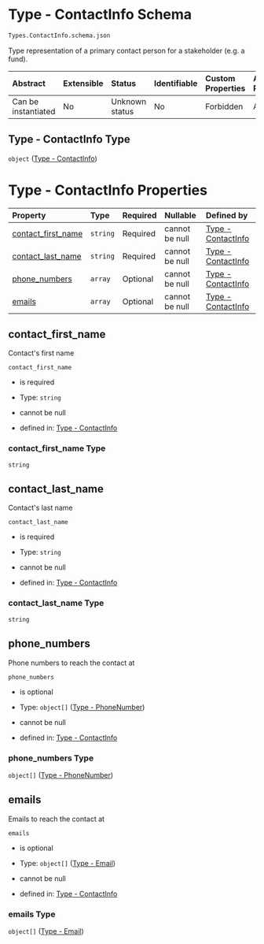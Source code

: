 # Type - ContactInfo Schema

```txt
Types.ContactInfo.schema.json
```

Type representation of a primary contact person for a stakeholder (e.g. a fund).

| Abstract            | Extensible | Status         | Identifiable | Custom Properties | Additional Properties | Access Restrictions | Defined In                                                                                   |
| :------------------ | :--------- | :------------- | :----------- | :---------------- | :-------------------- | :------------------ | :------------------------------------------------------------------------------------------- |
| Can be instantiated | No         | Unknown status | No           | Forbidden         | Allowed               | none                | [ContactInfo.schema.json](../../schema/types/ContactInfo.schema.json "open original schema") |

## Type - ContactInfo Type

`object` ([Type - ContactInfo](contactinfo.md))

# Type - ContactInfo Properties

| Property                                  | Type     | Required | Nullable       | Defined by                                                                                                                                 |
| :---------------------------------------- | :------- | :------- | :------------- | :----------------------------------------------------------------------------------------------------------------------------------------- |
| [contact_first_name](#contact_first_name) | `string` | Required | cannot be null | [Type - ContactInfo](contactinfo-properties-contact_first_name.md "Types.ContactInfo.schema.json#/properties/contact_first_name")          |
| [contact_last_name](#contact_last_name)   | `string` | Required | cannot be null | [Type - ContactInfo](contactinfo-properties-contact_last_name.md "Types.ContactInfo.schema.json#/properties/contact_last_name")            |
| [phone_numbers](#phone_numbers)           | `array`  | Optional | cannot be null | [Type - ContactInfo](contactinfo-properties-contactinfo---phone-number-array.md "Types.ContactInfo.schema.json#/properties/phone_numbers") |
| [emails](#emails)                         | `array`  | Optional | cannot be null | [Type - ContactInfo](contactinfo-properties-contactinfo---email-array.md "Types.ContactInfo.schema.json#/properties/emails")               |

## contact_first_name

Contact's first name

`contact_first_name`

*   is required

*   Type: `string`

*   cannot be null

*   defined in: [Type - ContactInfo](contactinfo-properties-contact_first_name.md "Types.ContactInfo.schema.json#/properties/contact_first_name")

### contact_first_name Type

`string`

## contact_last_name

Contact's last name

`contact_last_name`

*   is required

*   Type: `string`

*   cannot be null

*   defined in: [Type - ContactInfo](contactinfo-properties-contact_last_name.md "Types.ContactInfo.schema.json#/properties/contact_last_name")

### contact_last_name Type

`string`

## phone_numbers

Phone numbers to reach the contact at

`phone_numbers`

*   is optional

*   Type: `object[]` ([Type - PhoneNumber](issuer-properties-type---phonenumber.md))

*   cannot be null

*   defined in: [Type - ContactInfo](contactinfo-properties-contactinfo---phone-number-array.md "Types.ContactInfo.schema.json#/properties/phone_numbers")

### phone_numbers Type

`object[]` ([Type - PhoneNumber](issuer-properties-type---phonenumber.md))

## emails

Emails to reach the contact at

`emails`

*   is optional

*   Type: `object[]` ([Type - Email](issuer-properties-type---email.md))

*   cannot be null

*   defined in: [Type - ContactInfo](contactinfo-properties-contactinfo---email-array.md "Types.ContactInfo.schema.json#/properties/emails")

### emails Type

`object[]` ([Type - Email](issuer-properties-type---email.md))
